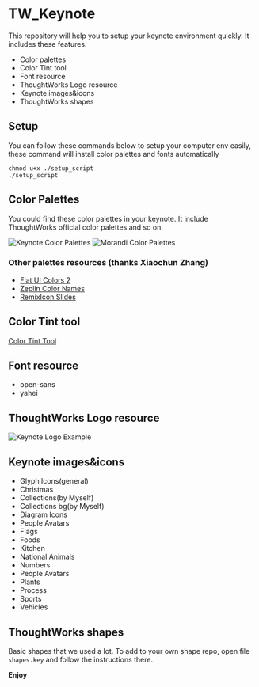 # TW_Keynote

This repository will help you to setup your keynote environment quickly.
It includes these features.

- Color palettes
- Color Tint tool
- Font resource
- ThoughtWorks Logo resource
- Keynote images&icons
- ThoughtWorks shapes

## Setup

You can follow these commands below to setup your computer env easily, these command will install color palettes and fonts automatically

```
chmod u+x ./setup_script
./setup_script
```

## Color Palettes

You could find these color palettes in your keynote. It include ThoughtWorks official color palettes and so on.

![Keynote Color Palettes](/Color_Palettes/TW_color_palettes.png)
![Morandi Color Palettes](/Color_Palettes/Morandi_color_palettes.png)

### Other palettes resources (thanks Xiaochun Zhang)

- [Flat UI Colors 2](https://flatuicolors.com/)
- [Zeplin Color Names](https://github.com/zeplin/zeplin-palette)
- [RemixIcon Slides](https://github.com/Remix-Design/RemixIcon-Slides)

## Color Tint tool

[Color Tint Tool](https://thoughtworks.jiveon.com/groups/image-tinter)

## Font resource

- open-sans
- yahei

## ThoughtWorks Logo resource

![Keynote Logo Example](/Resource/Logo/TW%20Colour%20Logos_trans_ocean.png)

## Keynote images&icons

- Glyph Icons(general)
- Christmas
- Collections(by Myself)
- Collections bg(by Myself)
- Diagram Icons
- People Avatars
- Flags
- Foods
- Kitchen
- National Animals
- Numbers
- People Avatars
- Plants
- Process
- Sports
- Vehicles

## ThoughtWorks shapes

Basic shapes that we used a lot. To add to your own shape repo, open file `shapes.key` and follow the instructions there.

**Enjoy**
